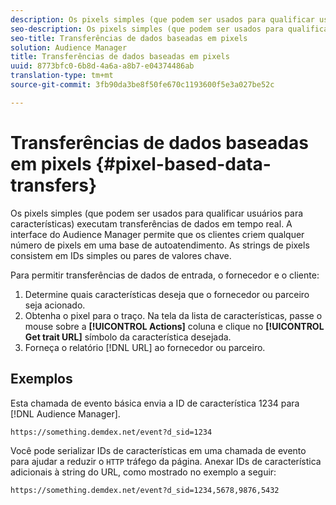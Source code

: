 ```yaml
---
description: Os pixels simples (que podem ser usados para qualificar usuários para características) executam transferências de dados em tempo real. A interface do Audience Manager permite que os clientes criem qualquer número de pixels em uma base de autoatendimento. As strings de pixels consistem em IDs simples ou pares de valores chave.
seo-description: Os pixels simples (que podem ser usados para qualificar usuários para características) executam transferências de dados em tempo real. A interface do Audience Manager permite que os clientes criem qualquer número de pixels em uma base de autoatendimento. As strings de pixels consistem em IDs simples ou pares de valores chave.
seo-title: Transferências de dados baseadas em pixels
solution: Audience Manager
title: Transferências de dados baseadas em pixels
uuid: 8773bfc0-6b8d-4a6a-a8b7-e04374486ab
translation-type: tm+mt
source-git-commit: 3fb90da3be8f50fe670c1193600f5e3a027be52c

---
```



# Transferências de dados baseadas em pixels {#pixel-based-data-transfers}

Os pixels simples (que podem ser usados para qualificar usuários para características) executam transferências de dados em tempo real. A interface do Audience Manager permite que os clientes criem qualquer número de pixels em uma base de autoatendimento. As strings de pixels consistem em IDs simples ou pares de valores chave.

<!-- c_rt_inbound_pixel_transfers.xml -->

Para permitir transferências de dados de entrada, o fornecedor e o cliente:

1. Determine quais características deseja que o fornecedor ou parceiro seja acionado.
1. Obtenha o pixel para o traço. Na tela da lista de características, passe o mouse sobre a **[!UICONTROL Actions]** coluna e clique no **[!UICONTROL Get trait URL]** símbolo da característica desejada.
1. Forneça o relatório [!DNL URL] ao fornecedor ou parceiro.

## Exemplos

Esta chamada de evento básica envia a ID de característica 1234 para [!DNL Audience Manager].

```
https://something.demdex.net/event?d_sid=1234
```

Você pode serializar IDs de características em uma chamada de evento para ajudar a reduzir o `HTTP` tráfego da página. Anexar IDs de característica adicionais à string do URL, como mostrado no exemplo a seguir:

```
https://something.demdex.net/event?d_sid=1234,5678,9876,5432
```
